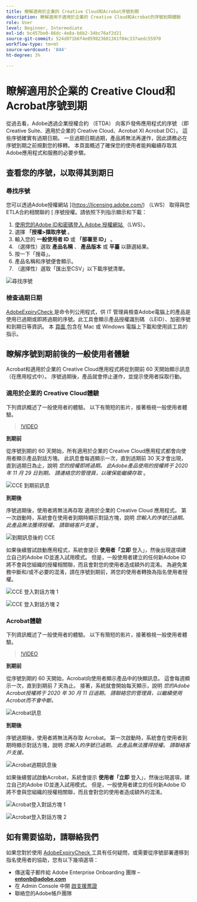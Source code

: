 ```yaml
---
title: 瞭解適用於企業的 Creative Cloud和Acrobat序號到期
description: 瞭解適用于適用於企業的 Creative Cloud和Acrobat的序號到期體驗
role: User
level: Beginner, Intermediate
exl-id: bc457be0-86dc-4e8a-b6b2-34bc76af2d21
source-git-commit: 524d071b6f4e059823601381f04c337aedc55970
workflow-type: tm+mt
source-wordcount: '844'
ht-degree: 3%

---
```


# 瞭解適用於企業的 Creative Cloud和Acrobat序號到期

從過去看，Adobe透過企業授權合約 （ETDA） 向客戶發佈應用程式的序號 （即Creative Suite、適用於企業的 Creative Cloud、Acrobat XI Acrobat DC）。 這些序號確實有過期日期。 一旦過期日期過期，產品將無法再運作，因此請務必在序號到期之前規劃您的移轉。 本頁面概述了確保您的使用者能夠繼續存取其Adobe應用程式和服務的必要步驟。

## 查看您的序號，以取得其到期日

### 尋找序號

您可以透過Adobe授權網站 ](https://licensing.adobe.com/) （LWS） 取得與您ETLA合約相關聯的 [ 序號授權。請依照下列指示顯示和下載：

1. [使用您的Adobe ID和密碼登入 Adobe 授權網站 ](https://licensing.adobe.com/) （LWS）。
1. 選擇 **「授權>擷取序號** 。
1. 輸入您的 **一般使用者 ID** 或 **「部署至 ID」** 。
1. （選擇性）選取 **產品名稱** 、 **產品版本** 或 **平臺** 以篩選結果。
1. 按一下「搜尋」。
1. 產品名稱和序號便會顯示。
1. （選擇性）選取「匯出至CSV」以下載序號清單。

![尋找序號](assets/retrieveserialnumbers.png)

### 檢查過期日期

[AdobeExpiryCheck ](https://helpx.adobe.com/enterprise/kb/volume-license-expiration-check.html) 是命令列公用程式，供 IT 管理員檢查Adobe電腦上的產品是使用已過期或即將過期的序號。此工具會顯示產品授權識別碼 （LEID）、加密序號和到期日等資訊。 本 [ 頁面 ](https://helpx.adobe.com/enterprise/kb/volume-license-expiration-check.html) 包含在 Mac 或 Windows 電腦上下載和使用該工具的指示。

## 瞭解序號到期前後的一般使用者體驗

Acrobat和適用於企業的 Creative Cloud應用程式將從到期前 60 天開始顯示訊息 （在應用程式中）。 序號過期後，產品就會停止運作，並提示使用者採取行動。

### 適用於企業的 Creative Cloud體驗

下列資訊概述了一般使用者的體驗。 以下有簡短的影片，接著檢視一般使用者體驗。

>[!VIDEO](https://video.tv.adobe.com/v/331746?hidetitle=true)

**到期前**

從序號到期的 60 天開始，所有適用於企業的 Creative Cloud應用程式都會向使用者顯示產品對話方塊。 此訊息會每週顯示一次，直到過期前 30 天才會出現，直到過期日為止，說明 *您的授權即將過期。 此Adobe產品使用的授權將于 2020 年 11 月 29 日到期。 請連絡您的管理員，以確保能繼續存取* 。

![CCE 到期前訊息](assets/cceexpiring.png)

**到期後**

序號過期後，使用者將無法再存取 適用於企業的 Creative Cloud 應用程式。 第一次啟動時，系統會在使用者到期時顯示對話方塊，說明 *您輸入的序號已過期。 此產品無法獲得授權。 請聯絡客戶支援* 。

![到期訊息後的 CCE](assets/cceafterexpire.png)

如果後續嘗試啟動應用程式，系統會提示 **使用者「立即** 登入」，然後出現選項建立自己的Adobe ID並進入試用模式。 但是，一般使用者建立的任何新Adobe ID將不會與您組織的授權相關聯，而且會對您的使用者造成額外的混淆。 為避免業務中斷和/或不必要的混淆，請在序號到期前，將您的使用者轉換為指名使用者授權。

![CCE 登入對話方塊 1](assets/ccesignin1.png)

![CCE 登入對話方塊 2](assets/ccesignin2.png)

### Acrobat體驗

下列資訊概述了一般使用者的體驗。 以下有簡短的影片，接著檢視一般使用者體驗。

>[!VIDEO](https://video.tv.adobe.com/v/331749?hidetitle=true)


**到期前**

從序號到期的 60 天開始，Acrobat向使用者顯示產品中的快顯訊息。 這會每週顯示一次，直到到期前 7 天為止。 接著，系統就會開始每天顯示，說明 *您的Adobe Acrobat授權將于 2020 年 30 月 11 日過期。 請聯絡您的管理員，以繼續使用Acrobat而不會中斷。*

![Acrobat訊息](assets/acrobatexpiring.png)

**到期後**

序號過期後，使用者將無法再存取 Acrobat。 第一次啟動時，系統會在使用者到期時顯示對話方塊，說明 *您輸入的序號已過期。 此產品無法獲得授權。 請聯絡客戶支援。*

![Acrobat過期訊息後](assets/acrobatafterexpire.png)

如果後續嘗試啟動Acrobat，系統會提示 **使用者「立即** 登入」，然後出現選項，建立自己的Adobe ID並進入試用模式。 但是，一般使用者建立的任何新Adobe ID將不會與您組織的授權相關聯，而且會對您的使用者造成額外的混淆。

![Acrobat登入對話方塊 1](assets/acrobatsignin1.png)

![Acrobat登入對話方塊 2](assets/acrobatsignin2.png)

## 如有需要協助，請聯絡我們

如果您對於使用 [ AdobeExpiryCheck ](https://helpx.adobe.com/enterprise/kb/volume-license-expiration-check.html) 工具有任何疑問，或需要從序號部署遷移到指名使用者的協助，您有以下幾項選項：
* 傳送電子郵件給 Adobe Enterprise Onboarding 團隊 – **entonb@adobe.com**
* 在 Admin Console 中開 [ 啟支援票證](https://adminconsole.adobe.com/support)
* 聯絡您的Adobe帳戶團隊
